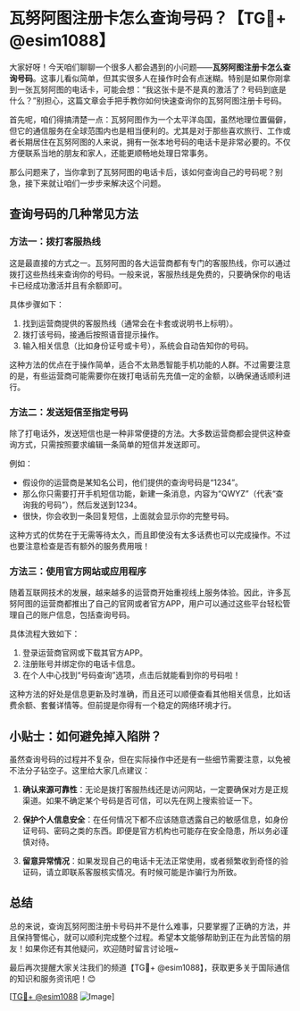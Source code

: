 # 瓦努阿图注册卡怎么查询号码？【TG💪+ @esim1088】

大家好呀！今天咱们聊聊一个很多人都会遇到的小问题——**瓦努阿图注册卡怎么查询号码**。这事儿看似简单，但其实很多人在操作时会有点迷糊。特别是如果你刚拿到一张瓦努阿图的电话卡，可能会想：“我这张卡是不是真的激活了？号码到底是什么？”别担心，这篇文章会手把手教你如何快速查询你的瓦努阿图注册卡号码。

首先呢，咱们得搞清楚一点：瓦努阿图作为一个太平洋岛国，虽然地理位置偏僻，但它的通信服务在全球范围内也是相当便利的。尤其是对于那些喜欢旅行、工作或者长期居住在瓦努阿图的人来说，拥有一张本地号码的电话卡是非常必要的。不仅方便联系当地的朋友和家人，还能更顺畅地处理日常事务。

那么问题来了，当你拿到了瓦努阿图的电话卡后，该如何查询自己的号码呢？别急，接下来就让咱们一步步来解决这个问题。

## 查询号码的几种常见方法

### 方法一：拨打客服热线
这是最直接的方式之一。瓦努阿图的各大运营商都有专门的客服热线，你可以通过拨打这些热线来查询你的号码。一般来说，客服热线是免费的，只要确保你的电话卡已经成功激活并且有余额即可。

具体步骤如下：
1. 找到运营商提供的客服热线（通常会在卡套或说明书上标明）。
2. 拨打该号码，接通后按照语音提示操作。
3. 输入相关信息（比如身份证号或卡号），系统会自动告知你的号码。

这种方法的优点在于操作简单，适合不太熟悉智能手机功能的人群。不过需要注意的是，有些运营商可能需要你在拨打电话前先充值一定的金额，以确保通话顺利进行。

### 方法二：发送短信至指定号码
除了打电话外，发送短信也是一种非常便捷的方法。大多数运营商都会提供这种查询方式，只需按照要求编辑一条简单的短信并发送即可。

例如：
- 假设你的运营商是某知名公司，他们提供的查询号码是“1234”。
- 那么你只需要打开手机短信功能，新建一条消息，内容为“QWYZ”（代表“查询我的号码”），然后发送到1234。
- 很快，你会收到一条回复短信，上面就会显示你的完整号码。

这种方式的优势在于无需等待太久，而且即使没有太多话费也可以完成操作。不过也要注意检查是否有额外的服务费用哦！

### 方法三：使用官方网站或应用程序
随着互联网技术的发展，越来越多的运营商开始重视线上服务体验。因此，许多瓦努阿图的运营商都推出了自己的官网或者官方APP，用户可以通过这些平台轻松管理自己的账户信息，包括查询号码。

具体流程大致如下：
1. 登录运营商官网或下载其官方APP。
2. 注册账号并绑定你的电话卡信息。
3. 在个人中心找到“号码查询”选项，点击后就能看到你的号码啦！

这种方法的好处是信息更新及时准确，而且还可以顺便查看其他相关信息，比如话费余额、套餐详情等。但前提是你得有一个稳定的网络环境才行。

## 小贴士：如何避免掉入陷阱？

虽然查询号码的过程并不复杂，但在实际操作中还是有一些细节需要注意，以免被不法分子钻空子。这里给大家几点建议：

1. **确认来源可靠性**：无论是拨打客服热线还是访问网站，一定要确保对方是正规渠道。如果不确定某个号码是否可信，可以先在网上搜索验证一下。

2. **保护个人信息安全**：在任何情况下都不应该随意透露自己的敏感信息，如身份证号码、密码之类的东西。即便是官方机构也可能存在安全隐患，所以务必谨慎对待。

3. **留意异常情况**：如果发现自己的电话卡无法正常使用，或者频繁收到奇怪的验证码，请立即联系客服核实情况。有时候可能是诈骗行为所致。

## 总结

总的来说，查询瓦努阿图注册卡号码并不是什么难事，只要掌握了正确的方法，并且保持警惕心，就可以顺利完成整个过程。希望本文能够帮助到正在为此苦恼的朋友！如果你还有其他疑问，欢迎随时留言讨论哦~

最后再次提醒大家关注我们的频道【TG💪+ @esim1088】，获取更多关于国际通信的知识和服务资讯吧！😊

[[TG💪+ @esim1088](https://t.me/s/esim1088) ![Image](https://i.postimg.cc/4NQfJmqS/Snipaste-2025-05-13-00-14-12.png)]